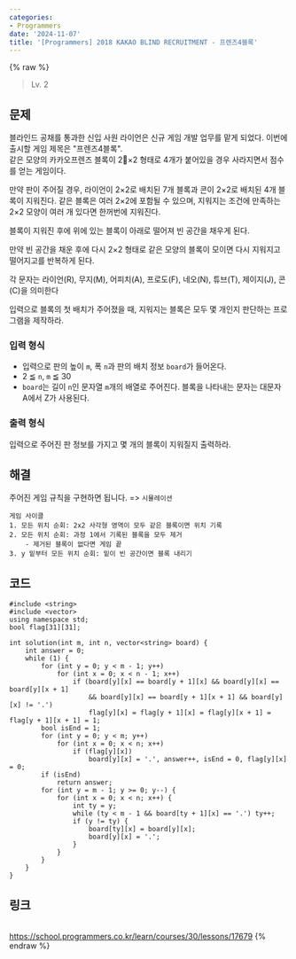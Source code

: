 ```yaml
---
categories:
- Programmers
date: '2024-11-07'
title: '[Programmers] 2018 KAKAO BLIND RECRUITMENT - 프렌즈4블록'
---
```


{% raw %}
> Lv. 2<br>

## 문제
블라인드 공채를 통과한 신입 사원 라이언은 신규 게임 개발 업무를 맡게 되었다. 이번에 출시할 게임 제목은 "프렌즈4블록".  
같은 모양의 카카오프렌즈 블록이 2×2 형태로 4개가 붙어있을 경우 사라지면서 점수를 얻는 게임이다.
  
만약 판이 주어질 경우, 라이언이 2×2로 배치된 7개 블록과 콘이 2×2로 배치된 4개 블록이 지워진다. 같은 블록은 여러 2×2에 포함될 수 있으며, 지워지는 조건에 만족하는 2×2 모양이 여러 개 있다면 한꺼번에 지워진다.

블록이 지워진 후에 위에 있는 블록이 아래로 떨어져 빈 공간을 채우게 된다.

만약 빈 공간을 채운 후에 다시 2×2 형태로 같은 모양의 블록이 모이면 다시 지워지고 떨어지고를 반복하게 된다.  

각 문자는 라이언(R), 무지(M), 어피치(A), 프로도(F), 네오(N), 튜브(T), 제이지(J), 콘(C)을 의미한다

입력으로 블록의 첫 배치가 주어졌을 때, 지워지는 블록은 모두 몇 개인지 판단하는 프로그램을 제작하라.

### 입력 형식
-   입력으로 판의 높이  `m`, 폭  `n`과 판의 배치 정보  `board`가 들어온다.
-   2 ≦  `n`,  `m`  ≦ 30
-   `board`는 길이  `n`인 문자열  `m`개의 배열로 주어진다. 블록을 나타내는 문자는 대문자 A에서 Z가 사용된다.

### 출력 형식
입력으로 주어진 판 정보를 가지고 몇 개의 블록이 지워질지 출력하라.

## 해결
주어진 게임 규칙을 구현하면 됩니다. => `시뮬레이션`
```
게임 사이클
1. 모든 위치 순회: 2x2 사각형 영역이 모두 같은 블록이면 위치 기록
2. 모든 위치 순회: 과정 1에서 기록된 블록을 모두 제거
	- 제거된 블록이 없다면 게임 끝
3. y 밑부터 모든 위치 순회: 밑이 빈 공간이면 블록 내리기
```

## 코드
```
#include <string>
#include <vector>
using namespace std;
bool flag[31][31];

int solution(int m, int n, vector<string> board) {
    int answer = 0;
    while (1) {
        for (int y = 0; y < m - 1; y++)
            for (int x = 0; x < n - 1; x++)
                if (board[y][x] == board[y + 1][x] && board[y][x] == board[y][x + 1]
                    && board[y][x] == board[y + 1][x + 1] && board[y][x] != '.')
                    flag[y][x] = flag[y + 1][x] = flag[y][x + 1] = flag[y + 1][x + 1] = 1;
        bool isEnd = 1;
        for (int y = 0; y < m; y++)
            for (int x = 0; x < n; x++)
                if (flag[y][x])
                    board[y][x] = '.', answer++, isEnd = 0, flag[y][x] = 0;
        if (isEnd)
            return answer;
        for (int y = m - 1; y >= 0; y--) {
            for (int x = 0; x < n; x++) {
                int ty = y;
                while (ty < m - 1 && board[ty + 1][x] == '.') ty++;
                if (y != ty) {
                    board[ty][x] = board[y][x];
                    board[y][x] = '.';
                }
            }
        }
    }
}
```

## 링크
<br>https://school.programmers.co.kr/learn/courses/30/lessons/17679
{% endraw %}